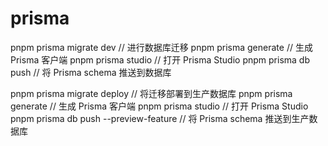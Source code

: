 # prisma 

pnpm prisma migrate dev // 进行数据库迁移
pnpm prisma generate // 生成 Prisma 客户端
pnpm prisma studio // 打开 Prisma Studio
pnpm prisma db push // 将 Prisma schema 推送到数据库

pnpm prisma migrate deploy // 将迁移部署到生产数据库
pnpm prisma generate // 生成 Prisma 客户端
pnpm prisma studio // 打开 Prisma Studio
pnpm prisma db push --preview-feature // 将 Prisma schema 推送到生产数据库
